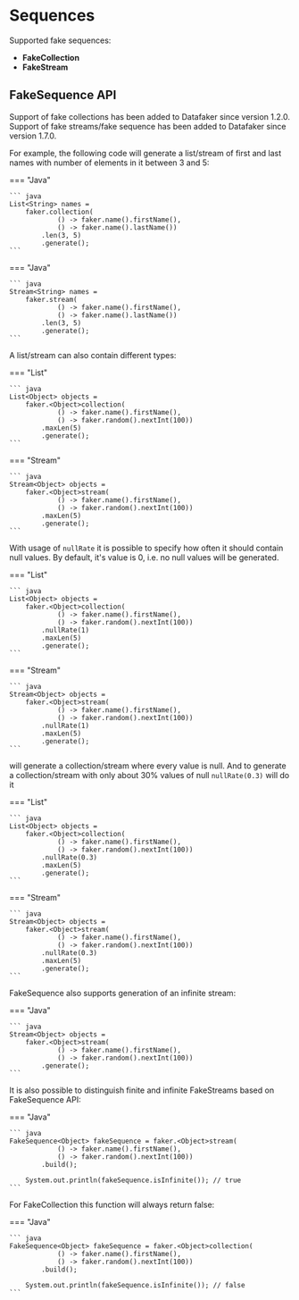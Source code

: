 # Sequences

Supported fake sequences:

- **FakeCollection**
- **FakeStream**

## FakeSequence API

Support of fake collections has been added to Datafaker since version 1.2.0.  
Support of fake streams/fake sequence has been added to Datafaker since version 1.7.0.

For example, the following code will generate a list/stream of first and last names with number of elements in it
between 3 and 5:

=== "Java"

    ``` java 
    List<String> names = 
        faker.collection(
                () -> faker.name().firstName(), 
                () -> faker.name().lastName())
            .len(3, 5)
            .generate();
    ```

=== "Java"

    ``` java 
    Stream<String> names = 
        faker.stream(
                () -> faker.name().firstName(), 
                () -> faker.name().lastName())
            .len(3, 5)
            .generate();
    ```

A list/stream can also contain different types:

=== "List"

    ``` java 
    List<Object> objects =
        faker.<Object>collection(
                () -> faker.name().firstName(),
                () -> faker.random().nextInt(100))
            .maxLen(5)
            .generate();
    ```

=== "Stream"

    ``` java 
    Stream<Object> objects =
        faker.<Object>stream(
                () -> faker.name().firstName(),
                () -> faker.random().nextInt(100))
            .maxLen(5)
            .generate();
    ```

With usage of `nullRate` it is possible to specify how often it should contain null values.
By default, it's value is 0, i.e. no null values will be generated.

=== "List"

    ``` java 
    List<Object> objects =
        faker.<Object>collection(
                () -> faker.name().firstName(),
                () -> faker.random().nextInt(100))
            .nullRate(1)
            .maxLen(5)
            .generate();
    ```

=== "Stream"

    ``` java 
    Stream<Object> objects =
        faker.<Object>stream(
                () -> faker.name().firstName(),
                () -> faker.random().nextInt(100))
            .nullRate(1)
            .maxLen(5)
            .generate();
    ```

will generate a collection/stream where every value is null.
And to generate a collection/stream with only about 30% values of null `nullRate(0.3)` will do it

=== "List"

    ``` java 
    List<Object> objects =
        faker.<Object>collection(
                () -> faker.name().firstName(),
                () -> faker.random().nextInt(100))
            .nullRate(0.3)
            .maxLen(5)
            .generate();
    ```

=== "Stream"

    ``` java 
    Stream<Object> objects =
        faker.<Object>stream(
                () -> faker.name().firstName(),
                () -> faker.random().nextInt(100))
            .nullRate(0.3)
            .maxLen(5)
            .generate();
    ```

FakeSequence also supports generation of an infinite stream:

=== "Java"

    ``` java 
    Stream<Object> objects =
        faker.<Object>stream(
                () -> faker.name().firstName(),
                () -> faker.random().nextInt(100))
            .generate();
    ```

It is also possible to distinguish finite and infinite 
FakeStreams based on FakeSequence API:

=== "Java"

    ``` java 
    FakeSequence<Object> fakeSequence = faker.<Object>stream(
                () -> faker.name().firstName(),
                () -> faker.random().nextInt(100))
            .build();

        System.out.println(fakeSequence.isInfinite()); // true
    ```

For FakeCollection this function will always return false:

=== "Java"

    ``` java 
    FakeSequence<Object> fakeSequence = faker.<Object>collection(
                () -> faker.name().firstName(),
                () -> faker.random().nextInt(100))
            .build();

        System.out.println(fakeSequence.isInfinite()); // false
    ```
